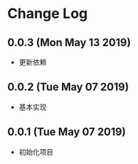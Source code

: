 # Change Log

## 0.0.3 (Mon May 13 2019)

-   更新依赖

## 0.0.2 (Tue May 07 2019)

-   基本实现

## 0.0.1 (Tue May 07 2019)

-   初始化项目
